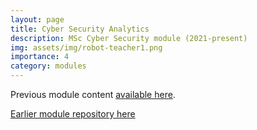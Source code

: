 ```yaml
---
layout: page
title: Cyber Security Analytics
description: MSc Cyber Security module (2021-present)
img: assets/img/robot-teacher1.png
importance: 4
category: modules
---
```


Previous module content <a href="http://pa-legg.github.io/csa/">available here</a>.

[Earlier module repository here](https://github.com/pa-legg/csa-module)
